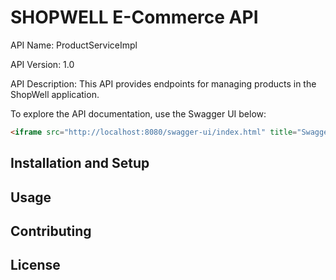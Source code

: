# SHOPWELL E-Commerce API

API Name: ProductServiceImpl

API Version: 1.0

API Description: This API provides endpoints for managing products in the ShopWell application.

To explore the API documentation, use the Swagger UI below:

```html
<iframe src="http://localhost:8080/swagger-ui/index.html" title="Swagger UI" width="100%" height="600"></iframe>
```

## Installation and Setup


## Usage

## Contributing

## License
